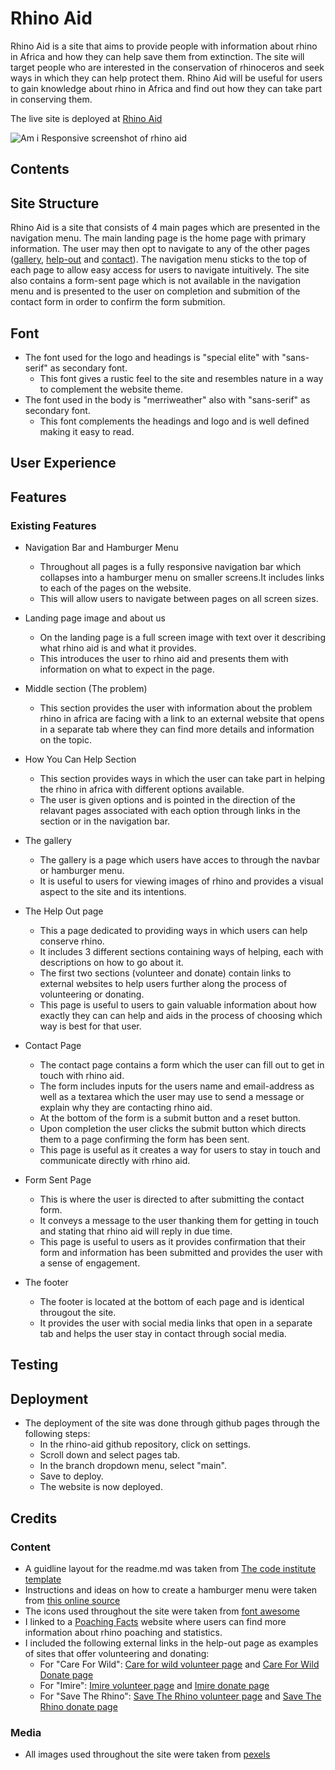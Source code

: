 # Rhino Aid

Rhino Aid is a site that aims to provide people with information about rhino in Africa and how they can help save them from extinction. The site will target people who are interested in the conservation of rhinoceros and seek ways in which they can help protect them. Rhino Aid will be useful for users to gain knowledge about rhino in Africa and find out how they can take part in conserving them.

The live site is deployed at [Rhino Aid](https://tony118g.github.io/rhino-aid/index.html)

![Am i Responsive screenshot of rhino aid ](am-i-resposive-screenshot.png)

## Contents

## Site Structure

Rhino Aid is a site that consists of 4 main pages which are presented in the navigation menu. The main landing page is the home page with primary information. The user may then opt to navigate to any of the other pages ([gallery](https://tony118g.github.io/rhino-aid/gallery.html), [help-out](https://tony118g.github.io/rhino-aid/help-out.html) and [contact](https://tony118g.github.io/rhino-aid/contact.html)). The navigation menu sticks to the top of each page to allow easy access for users to navigate intuitively. The site also contains a form-sent page which is not available in the navigation menu and is presented to the user on completion and submition of the contact form in order to confirm the form submition.

## Font

* The font used for the logo and headings is "special elite" with "sans-serif" as secondary font.
    * This font gives a rustic feel to the site and resembles nature in a way to complement the website theme.
* The font used in the body is "merriweather" also with "sans-serif" as secondary font.
    * This font complements the headings and logo and is well defined making it easy to read.

## User Experience

## Features
### Existing Features
* Navigation Bar and Hamburger Menu
    * Throughout all pages is a fully responsive navigation bar which collapses into a hamburger menu on smaller screens.It includes links to each of the pages on the website.
    * This will allow users to navigate between pages on all screen sizes.

* Landing page image and about us

    * On the landing page is a full screen image with text over it describing what rhino aid is and what it provides.
    * This introduces the user to rhino aid and presents them with information on what to expect in the page.
* Middle section (The problem)
    * This section provides the user with information about the problem rhino in africa are facing with a link to an external website that opens in a separate tab where they can find more details and information on the topic.
* How You Can Help Section
    * This section provides ways in which the user can take part in helping the rhino in africa with different options available.
    * The user is given options and is pointed in the direction of the relavant pages associated with each option through links in the section or in the navigation bar.
* The gallery
    * The gallery is a page which users have acces to through the navbar or hamburger menu.
    * It is useful to users for viewing images of rhino and provides a visual aspect to the site and its intentions. 
 * The Help Out page
    * This a page dedicated to providing ways in which users can help conserve rhino.
    * It includes 3 different sections containing ways of helping, each with descriptions on how to go about it.
    * The first two sections (volunteer and donate) contain links to external websites to help users further along the process of volunteering or donating.
    * This page is useful to users to gain valuable information about how exactly they can can help and aids in the process of choosing which way is best for that user.
* Contact Page
    * The contact page contains a form which the user can fill out to get in touch with rhino aid.
    * The form includes inputs for the users name and email-address as well as a textarea which the user may use to send a message or explain why they are contacting rhino aid.
    * At the bottom of the form is a submit button and a reset button.
    * Upon completion the user clicks the submit button which directs them to a page confirming the form has been sent.
    * This page is useful as it creates a way for users to stay in touch and communicate directly with rhino aid.
* Form Sent Page
    * This is where the user is directed to after submitting the contact form.
    * It conveys a message to the user thanking them for getting in touch and stating that rhino aid will reply in due time.
    * This page is useful to users as it provides confirmation that their form and information has been submitted and provides the user with a sense of engagement.
* The footer
    * The footer is located at the bottom of each page and is identical througout the site.
    * It provides the user with social media links that open in a separate tab and helps the user stay in contact through social media.
    
## Testing

## Deployment
* The deployment of the site was done through github pages through the following steps:
    * In the rhino-aid github repository, click on settings.
    * Scroll down and select pages tab.
    * In the branch dropdown menu, select "main".
    * Save to deploy.
    * The website is now deployed.
## Credits
### Content
* A guidline layout for the readme.md was taken from [The code institute template](https://github.com/Code-Institute-Solutions/readme-template) 
* Instructions and ideas on how to create a hamburger menu were taken from [this online source](https://code-boxx.com/simple-responsive-pure-css-hamburger-menu/)
* The icons used throughout the site were taken from [font awesome](https://fontawesome.com/)
* I linked to a [Poaching Facts](https://www.poachingfacts.com/poaching-statistics/rhino-poaching-statistics/) website where users can find more information about rhino poaching and statistics.
* I included the following external links in the help-out page as examples of sites that offer volunteering and donating:
    * For "Care For Wild":
    [Care for wild volunteer page](https://careforwild.co.za/volunteer) and [Care For Wild Donate page](https://shop.careforwild.co.za/donate/)
    * For "Imire":
    [Imire volunteer page](https://www.imire.co.zw/volunteer/)  and [Imire donate page](https://www.imire.co.zw/support/)
    * For "Save The Rhino":
    [Save The Rhino volunteer page](https://www.savetherhino.org/get-involved/volunteer/) and [Save The Rhino donate page](https://www.savetherhino.org/get-involved/donate)

### Media
* All images used throughout the site were taken from [pexels](https://www.pexels.com/)
